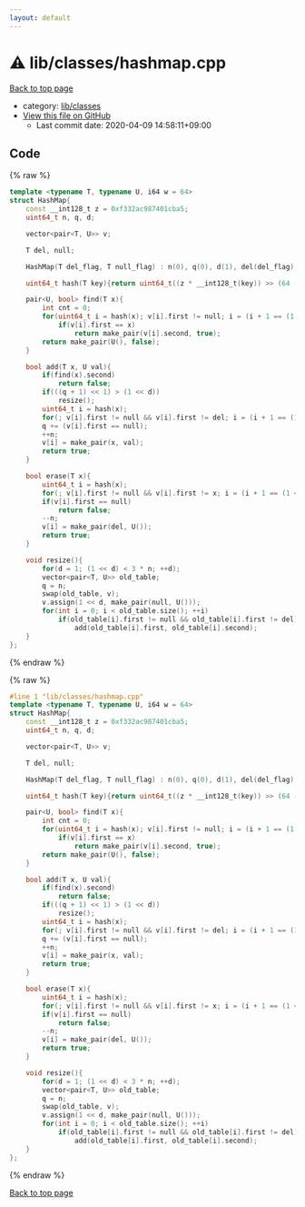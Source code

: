 ```yaml
---
layout: default
---
```


<!-- mathjax config similar to math.stackexchange -->
<script type="text/javascript" async
  src="https://cdnjs.cloudflare.com/ajax/libs/mathjax/2.7.5/MathJax.js?config=TeX-MML-AM_CHTML">
</script>
<script type="text/x-mathjax-config">
  MathJax.Hub.Config({
    TeX: { equationNumbers: { autoNumber: "AMS" }},
    tex2jax: {
      inlineMath: [ ['$','$'] ],
      processEscapes: true
    },
    "HTML-CSS": { matchFontHeight: false },
    displayAlign: "left",
    displayIndent: "2em"
  });
</script>

<script type="text/javascript" src="https://cdnjs.cloudflare.com/ajax/libs/jquery/3.4.1/jquery.min.js"></script>
<script src="https://cdn.jsdelivr.net/npm/jquery-balloon-js@1.1.2/jquery.balloon.min.js" integrity="sha256-ZEYs9VrgAeNuPvs15E39OsyOJaIkXEEt10fzxJ20+2I=" crossorigin="anonymous"></script>
<script type="text/javascript" src="../../../assets/js/copy-button.js"></script>
<link rel="stylesheet" href="../../../assets/css/copy-button.css" />


# :warning: lib/classes/hashmap.cpp

<a href="../../../index.html">Back to top page</a>

* category: <a href="../../../index.html#1a2816715ae26fbd9c4a8d3f916105a3">lib/classes</a>
* <a href="{{ site.github.repository_url }}/blob/master/lib/classes/hashmap.cpp">View this file on GitHub</a>
    - Last commit date: 2020-04-09 14:58:11+09:00




## Code

<a id="unbundled"></a>
{% raw %}
```cpp
template <typename T, typename U, i64 w = 64>
struct HashMap{
    const __int128_t z = 0xf332ac987401cba5;
    uint64_t n, q, d;

    vector<pair<T, U>> v;

    T del, null;

    HashMap(T del_flag, T null_flag) : n(0), q(0), d(1), del(del_flag), null(null_flag), v(1LL << d, make_pair(null_flag, U())){}

    uint64_t hash(T key){return uint64_t((z * __int128_t(key)) >> (64 - d)) & ((1LL << d) - 1);}

    pair<U, bool> find(T x){
        int cnt = 0;
        for(uint64_t i = hash(x); v[i].first != null; i = (i + 1 == (1 << d) ? 0 : i + 1), ++cnt)
            if(v[i].first == x)
                return make_pair(v[i].second, true);
        return make_pair(U(), false);
    }

    bool add(T x, U val){
        if(find(x).second)
            return false;
        if(((q + 1) << 1) > (1 << d))
            resize();
        uint64_t i = hash(x);
        for(; v[i].first != null && v[i].first != del; i = (i + 1 == (1 << d) ? 0 : i + 1));
        q += (v[i].first == null);
        ++n;
        v[i] = make_pair(x, val);
        return true;
    }

    bool erase(T x){
        uint64_t i = hash(x);
        for(; v[i].first != null && v[i].first != x; i = (i + 1 == (1 << d) ? 0 : i + 1));
        if(v[i].first == null)
            return false;
        --n;
        v[i] = make_pair(del, U());
        return true;
    }

    void resize(){
        for(d = 1; (1 << d) < 3 * n; ++d);
        vector<pair<T, U>> old_table;
        q = n;
        swap(old_table, v);
        v.assign(1 << d, make_pair(null, U()));
        for(int i = 0; i < old_table.size(); ++i)
            if(old_table[i].first != null && old_table[i].first != del)
                add(old_table[i].first, old_table[i].second);
    }
};

```
{% endraw %}

<a id="bundled"></a>
{% raw %}
```cpp
#line 1 "lib/classes/hashmap.cpp"
template <typename T, typename U, i64 w = 64>
struct HashMap{
    const __int128_t z = 0xf332ac987401cba5;
    uint64_t n, q, d;

    vector<pair<T, U>> v;

    T del, null;

    HashMap(T del_flag, T null_flag) : n(0), q(0), d(1), del(del_flag), null(null_flag), v(1LL << d, make_pair(null_flag, U())){}

    uint64_t hash(T key){return uint64_t((z * __int128_t(key)) >> (64 - d)) & ((1LL << d) - 1);}

    pair<U, bool> find(T x){
        int cnt = 0;
        for(uint64_t i = hash(x); v[i].first != null; i = (i + 1 == (1 << d) ? 0 : i + 1), ++cnt)
            if(v[i].first == x)
                return make_pair(v[i].second, true);
        return make_pair(U(), false);
    }

    bool add(T x, U val){
        if(find(x).second)
            return false;
        if(((q + 1) << 1) > (1 << d))
            resize();
        uint64_t i = hash(x);
        for(; v[i].first != null && v[i].first != del; i = (i + 1 == (1 << d) ? 0 : i + 1));
        q += (v[i].first == null);
        ++n;
        v[i] = make_pair(x, val);
        return true;
    }

    bool erase(T x){
        uint64_t i = hash(x);
        for(; v[i].first != null && v[i].first != x; i = (i + 1 == (1 << d) ? 0 : i + 1));
        if(v[i].first == null)
            return false;
        --n;
        v[i] = make_pair(del, U());
        return true;
    }

    void resize(){
        for(d = 1; (1 << d) < 3 * n; ++d);
        vector<pair<T, U>> old_table;
        q = n;
        swap(old_table, v);
        v.assign(1 << d, make_pair(null, U()));
        for(int i = 0; i < old_table.size(); ++i)
            if(old_table[i].first != null && old_table[i].first != del)
                add(old_table[i].first, old_table[i].second);
    }
};

```
{% endraw %}

<a href="../../../index.html">Back to top page</a>

